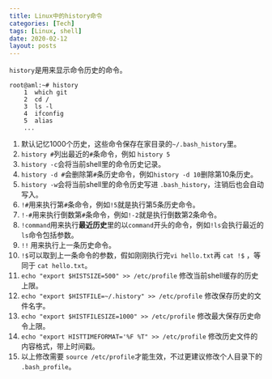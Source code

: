 ```yaml
---
title: Linux中的history命令
categories: [Tech]
tags: [Linux, shell]
date: 2020-02-12
layout: posts
---
```

`history`是用来显示命令历史的命令。

<!-- more -->

```
root@aml:~# history 
    1  which git
    2  cd /
    3  ls -l
    4  ifconfig
    5  alias
    ...
```

1. 默认记忆1000个历史，这些命令保存在家目录的`~/.bash_history`里。
2. `history #`列出最近的`#`条命令，例如 `history 5`
3. `history -c`会将当前shell里的命令历史记录。
4. `history -d #`会删除第`#`条历史命令，例如`history -d 10`删除第10条历史。
5. `history -w`会将当前shell里的命令历史写进 `.bash_history`，注销后也会自动写入。
6. `!#`用来执行第`#`条命令，例如`!5`就是执行第5条历史命令。
7. `!-#`用来执行倒数第`#`条命令，例如`!-2`就是执行倒数第2条命令。
8. `!command`用来执行**最近历史**里的以`command`开头的命令，例如`!ls`会执行最近的`ls`命令包括参数。
9. `!!` 用来执行上一条历史命令。
10. `!$`可以取到上一条命令的参数，假如刚刚执行完`vi hello.txt`再 `cat !$` ，等同于 `cat hello.txt`。
11. `echo "export $HISTSIZE=500" >> /etc/profile` 修改当前shell缓存的历史上限。
12. `echo "export $HISTFILE=~/.history" >> /etc/profile` 修改保存历史的文件名字。
13. `echo "export $HISTFILESIZE=1000" >> /etc/profile` 修改最大保存历史命令上限。
14. `echo "export HISTTIMEFORMAT='%F %T" >> /etc/profile` 修改历史文件的内容格式，带上时间戳。
15. 以上修改需要 `source /etc/profile`才能生效，不过更建议修改个人目录下的 `.bash_profile`。



